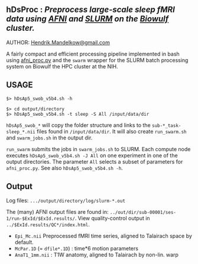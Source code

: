 ## hDsProc : *Preprocess large-scale sleep fMRI data using [AFNI](https://afni.nimh.nih.gov/) and [SLURM](https://slurm.schedmd.com) on the [Biowulf](https://hpc.nih.gov) cluster.*

AUTHOR: Hendrik.Mandelkow@gmail.com

A fairly compact and efficient processing pipeline implemented in bash using [afni_proc.py](https://afni.nimh.nih.gov/pub/dist/doc/htmldoc/programs/afni_proc.py_sphx.html#ahelp-afni-proc-py) and the `swarm` wrapper for the SLURM batch processing system on Biowulf the HPC cluster at the NIH.


## USAGE
```
$> hDsAp5_swob_v5b4.sh -h

$> cd output/directory
$> hDsAp5_swob_v5b4.sh -t sleep -S All /input/data/dir
```

`hDsAp5_swob_*` will copy the folder structure and links to the `sub-*_task-sleep_*.nii` files found in `/input/data/dir`. It will also create `run_swarm.sh` and `swarm_jobs.sh` in the output dir.

`run_swarm` submits the jobs in `swarm_jobs.sh` to SLURM. Each compute node executes `hDsAp5_swob_v5b4.sh -J All` on one experiment in one of the output directories. The parameter `All` selects a subset of parameters for `afni_proc.py`. See also `hDsAp5_swob_v5b4.sh -h`.


## Output
Log files: `.../output/directory/log/slurm-*.out`

The (many) AFNI output files are found in: `../out/dir/sub-00001/ses-1/run-$ExId/$ExId.results/`. View quality-control output in `../$ExId.results/QC*/index.html`.

- `Epi_Mc.nii` Preprocessed fMRI time series, aligned to Talairach space by default.
- `McPar.1D` (= `dfile*.1D`) : time*6 motion parameters
- `AnaT1_1mm.nii` : T1W anatomy, aligned to Talairach by non-lin. warp
